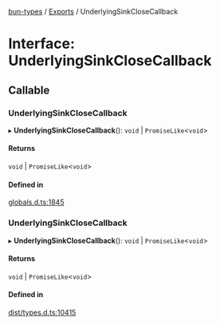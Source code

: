 [bun-types](https://github.com/oven-sh/bun-types/blob/master/api-docs/README.md) / [Exports](https://github.com/oven-sh/bun-types/blob/master/api-docs/modules.md) / UnderlyingSinkCloseCallback

# Interface: UnderlyingSinkCloseCallback

## Callable

### UnderlyingSinkCloseCallback

▸ **UnderlyingSinkCloseCallback**(): `void` \| `PromiseLike`<`void`\>

#### Returns

`void` \| `PromiseLike`<`void`\>

#### Defined in

[globals.d.ts:1845](https://github.com/valgaze/bun-types/blob/6f8dbf8/globals.d.ts#L1845)

### UnderlyingSinkCloseCallback

▸ **UnderlyingSinkCloseCallback**(): `void` \| `PromiseLike`<`void`\>

#### Returns

`void` \| `PromiseLike`<`void`\>

#### Defined in

[dist/types.d.ts:10415](https://github.com/valgaze/bun-types/blob/6f8dbf8/dist/types.d.ts#L10415)
